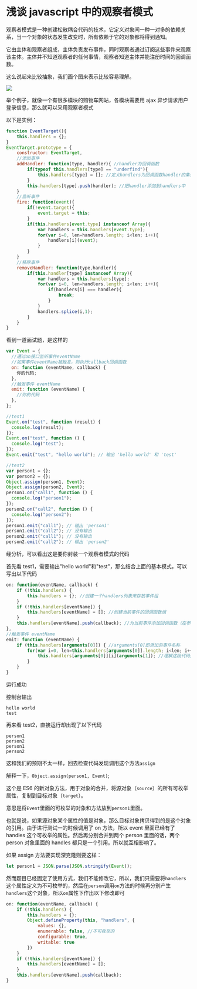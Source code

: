 # 浅谈 javascript 中的观察者模式

观察者模式是一种创建松散耦合代码的技术，它定义对象间一种一对多的依赖关系，当一个对象的状态发生改变时，所有依赖于它的对象都将得到通知。

它由主体和观察者组成，主体负责发布事件，同时观察者通过订阅这些事件来观察该主体。主体并不知道观察者的任何事情，观察者知道主体并能注册时间的回调函数。

这么说起来比较抽象，我们画个图来表示比较容易理解。

![](http://oxudq29cr.bkt.clouddn.com/C4E1DBAAABE0E0029AE266709DE62773.png)

举个例子，就像一个有很多模块的购物车网站，各模块需要用 ajax 异步请求用户登录信息，那么就可以采用观察者模式

以下是实例：

```javascript
function EventTarget(){
    this.handlers = {};
}
EventTarget.prototype = {
    constructor: EventTarget,
    //添加事件
    addHandler: function(type, handler){ //handler为回调函数
        if(typeof this.handlers[type] == "underfind"){
            this.handlers[type] = []; //定义handlers为回调函数handler的集合
        }
        this.handlers[type].push(handler); //把handler添加到handlers中
    }
    //监听事件
    fire: function(event){
        if(!event.target){
            event.target = this;
        }
        if(this.handlers[event.type] instanceof Array){
            var handlers = this.handlers[event.type];
            for(var i=0, len=handlers.length; i<len; i++){
                handlers[i](event);
            }
        }
    }
    //移除事件
    removeHandler: function(type,handler){
        if(this.handler[type] instanceof Array){
            var handlers = this.handlers[type];
            for(var i=0, len=handlers.length; i<len; i++){
                if(handlers[i] === handler){
                    break;
                }
            }
            handlers.splice(i,1);
        }
    }
}
```

看到一道面试题，是这样的

```javascript
var Event = {
  //通过on接口监听事件eventName
  //如果事件eventName被触发，则执行callback回调函数
  on: function (eventName, callback) {
    你的代码;
  },
  //触发事件 eventName
  emit: function (eventName) {
    //你的代码
  },
};

//test1
Event.on("test", function (result) {
  console.log(result);
});
Event.on("test", function () {
  console.log("test");
});
Event.emit("test", "hello world"); // 输出 'hello world' 和 'test'

//test2
var person1 = {};
var person2 = {};
Object.assign(person1, Event);
Object.assign(person2, Event);
person1.on("call1", function () {
  console.log("person1");
});
person2.on("call2", function () {
  console.log("person2");
});
person1.emit("call1"); // 输出 'person1'
person1.emit("call2"); // 没有输出
person2.emit("call1"); // 没有输出
person2.emit("call2"); // 输出 'person2'
```

经分析，可以看出这是要你封装一个观察者模式的代码

首先看 test1，需要输出"hello world"和"test"，那么结合上面的基本模式，可以写出以下代码

```javascript
on: function(eventName, callback) {
    if (!this.handlers) {
        this.handlers = {}; //创建一个handlers列表来存放事件组
    }
    if (!this.handlers[eventName]) {
        this.handlers[eventName] = []; //创建当前事件的回调函数组
    }
    this.handlers[eventName].push(callback); //为当前事件添加回调函数（在参数中引入）
},
//触发事件 eventName
emit: function (eventName) {
    if (this.handlers[arguments[0]]) { //arguments[0]即添加的事件名称
        for(var i=0, len=this.handlers[arguments[0]].length; i<len; i++) {
            this.handlers[arguments[0]][i](arguments[1]); //理解这段代码是关键，也就是先遍历this.handlers中的事件数，然后逐一运行
        }
    }
}
```

运行成功

控制台输出

```shell
hello world
test
```

再来看 test2，直接运行却出现了以下代码

```shell
person1
person2
person1
person2
```

这和我们的预期不太一样，回去检查代码发现调用这个方法`assign`

解释一下，`Object.assign(person1, Event)`;

这个是 ES6 的新对象方法，用于对象的合并，将源对象（`source`）的所有可枚举属性，复制到目标对象（`target`）。

意思是将`Event`里面的可枚举的对象和方法放到`person1`里面。

也就是说，如果源对象某个属性的值是对象，那么目标对象拷贝得到的是这个对象的引用。由于进行测试一的时候调用了 on 方法，所以 event 里面已经有了 handles 这个可枚举的属性。然后再分别合并到两个 person 里面的话，两个 person 对象里面的 handles 都只是一个引用。所以就互相影响了。

如果 assign 方法要实现深克隆则要这样：

```javascript
let person1 = JSON.parse(JSON.stringify(Event));
```

然而题目已经固定了使用方式，我们不能修改它，所以，我们只需要将`handlers`这个属性定义为不可枚举的，然后在`person`调用`on`方法的时候再分别产生`handlers`这个对象，所以`on`属性下作出以下修改即可

```javascript
on: function(eventName, callback) {
    if (!this.handlers) {
        this.handlers = {};
        Object.defineProperty(this, "handlers", {
            values: {},
            enumerable: false, //不可枚举的
            configurable: true,
            writable: true
        })
    }
    if (!this.handlers[eventName]) {
        this.handlers[eventName] = [];
    }
    this.handlers[eventName].push(callback);
}
```
